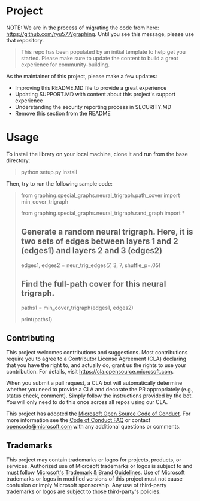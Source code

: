 # Project
NOTE: We are in the process of migrating the code from here: https://github.com/ryu577/graphing. Until you see this message, please use that repository.

> This repo has been populated by an initial template to help get you started. Please
> make sure to update the content to build a great experience for community-building.

As the maintainer of this project, please make a few updates:

- Improving this README.MD file to provide a great experience
- Updating SUPPORT.MD with content about this project's support experience
- Understanding the security reporting process in SECURITY.MD
- Remove this section from the README

# Usage
To install the library on your local machine, clone it and run from the base directory:

> python setup.py install

Then, try to run the following sample code:

> from graphing.special_graphs.neural_trigraph.path_cover import min_cover_trigraph
> 
> from graphing.special_graphs.neural_trigraph.rand_graph import *
> ## Generate a random neural trigraph. Here, it is two sets of edges between layers 1 and 2 (edges1) and layers 2 and 3 (edges2)
> edges1, edges2 = neur_trig_edges(7, 3, 7, shuffle_p=.05)
> ## Find the full-path cover for this neural trigraph.
> paths1 = min_cover_trigraph(edges1, edges2)
> 
> print(paths1)


## Contributing

This project welcomes contributions and suggestions.  Most contributions require you to agree to a
Contributor License Agreement (CLA) declaring that you have the right to, and actually do, grant us
the rights to use your contribution. For details, visit https://cla.opensource.microsoft.com.

When you submit a pull request, a CLA bot will automatically determine whether you need to provide
a CLA and decorate the PR appropriately (e.g., status check, comment). Simply follow the instructions
provided by the bot. You will only need to do this once across all repos using our CLA.

This project has adopted the [Microsoft Open Source Code of Conduct](https://opensource.microsoft.com/codeofconduct/).
For more information see the [Code of Conduct FAQ](https://opensource.microsoft.com/codeofconduct/faq/) or
contact [opencode@microsoft.com](mailto:opencode@microsoft.com) with any additional questions or comments.

## Trademarks

This project may contain trademarks or logos for projects, products, or services. Authorized use of Microsoft 
trademarks or logos is subject to and must follow 
[Microsoft's Trademark & Brand Guidelines](https://www.microsoft.com/en-us/legal/intellectualproperty/trademarks/usage/general).
Use of Microsoft trademarks or logos in modified versions of this project must not cause confusion or imply Microsoft sponsorship.
Any use of third-party trademarks or logos are subject to those third-party's policies.
